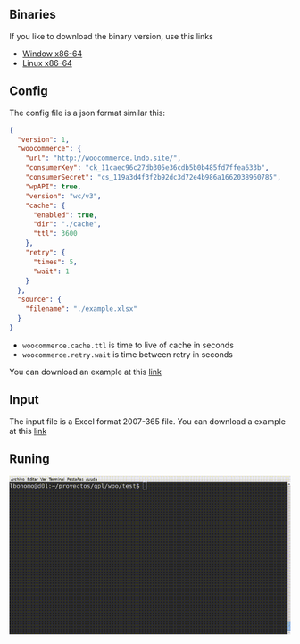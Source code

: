 ## Binaries

If you like to download the binary version, use this links

 - [Window x86-64](https://github.com/lbonomo/woo/releases/download/v0.1.2/woo.exe)
 - [Linux x86-64](https://github.com/lbonomo/woo/releases/download/v0.1.2/woo)

## Config
The config file is a json format similar this:


```json
{
  "version": 1,
  "woocommerce": {
    "url": "http://woocommerce.lndo.site/",
    "consumerKey": "ck_11caec96c27db305e36cdb5b0b485fd7ffea633b",
    "consumerSecret": "cs_119a3d4f3f2b92dc3d72e4b986a1662038960785",
    "wpAPI": true,
    "version": "wc/v3",
    "cache": {
      "enabled": true,
      "dir": "./cache",
      "ttl": 3600
    },
    "retry": {
      "times": 5,
      "wait": 1
    }
  },
  "source": {
    "filename": "./example.xlsx"
  }
}
```

- `woocommerce.cache.ttl` is time to live of cache in seconds
- `woocommerce.retry.wait` is time between retry in seconds

You can download an example at this [link](https://github.com/lbonomo/woo/blob/master/config.json.example?raw=true)

## Input
The input file is a Excel format 2007-365 file. You can download a example at this [link](https://github.com/lbonomo/woo/blob/master/example.xlsx?raw=true)

## Runing
<!-- ffmpeg -i woo.mp4 -vf "fps=15,scale=800:-1:flags=lanczos" woo.gif -->
![Watch the video](./woo.gif)
